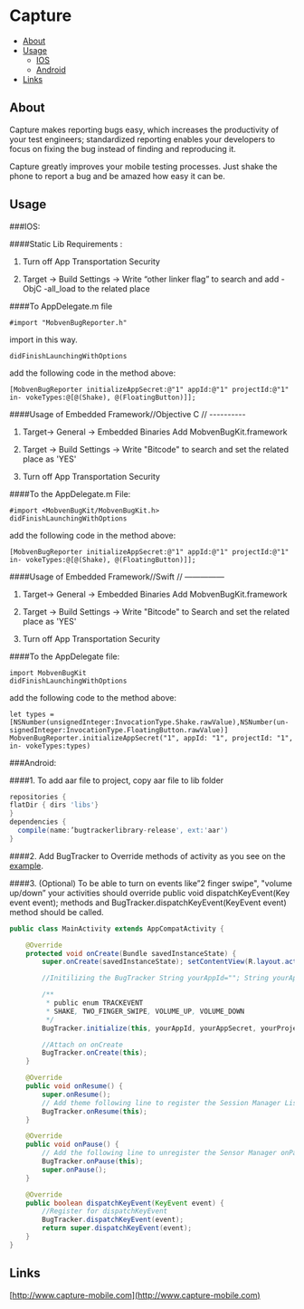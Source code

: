 
Capture
==================

  - [About](#about)
  - [Usage](#usage)
    - [IOS](#ios)
    - [Android](#android)
  - [Links](#license)


## About

Capture makes reporting bugs easy, which increases the productivity of your test engineers; standardized reporting enables your developers to focus on fixing the bug instead of finding and reproducing it.

Capture greatly improves your mobile testing processes.
Just shake the phone to report a bug and be amazed how
easy it can be.


## Usage

###IOS:

####Static Lib Requirements :

1) Turn off App Transportation Security

2) Target -> Build Settings -> Write “other linker flag” to search and add -ObjC -all_load to the related place

####To AppDelegate.m file

```
#import "MobvenBugReporter.h"
``` 
import in this way. 
```
didFinishLaunchingWithOptions
```
add the following code in the method above:

```
[MobvenBugReporter initializeAppSecret:@"1" appId:@"1" projectId:@"1" in- vokeTypes:@[@(Shake), @(FloatingButton)]];
```

####Usage of Embedded Framework//Objective C // ----------

1) Target-> General -> Embedded Binaries
Add MobvenBugKit.framework

2) Target -> Build Settings -> Write "Bitcode" to search and set the related place as 'YES'

3) Turn off App Transportation Security

####To the AppDelegate.m File:
```
#import <MobvenBugKit/MobvenBugKit.h>
didFinishLaunchingWithOptions
```
add the following code in the method above: 
```
[MobvenBugReporter initializeAppSecret:@"1" appId:@"1" projectId:@"1" in- vokeTypes:@[@(Shake), @(FloatingButton)]];
```

####Usage of Embedded Framework//Swift // —————

1) Target-> General -> Embedded Binaries
Add MobvenBugKit.framework

2) Target -> Build Settings -> Write "Bitcode" to Search and set the related place as 'YES'

3) Turn off App Transportation Security

####To the AppDelegate file:
```
import MobvenBugKit
didFinishLaunchingWithOptions
```
add the following code to the method above:
```
let types = [NSNumber(unsignedInteger:InvocationType.Shake.rawValue),NSNumber(un- signedInteger:InvocationType.FloatingButton.rawValue)]
MobvenBugReporter.initializeAppSecret("1", appId: "1", projectId: "1", in- vokeTypes:types)
```

###Android:

####1. To add aar file to project, copy aar file to lib folder

```gradle
repositories {
flatDir { dirs 'libs'} 
}
dependencies { 
  compile(name:’bugtrackerlibrary-release', ext:'aar')
}
```

####2. Add BugTracker to Override methods of activity as you see on the [example](#example). 

####3. (Optional) To be able to turn on events like”2 finger swipe", "volume up/down” your activities should override
public void dispatchKeyEvent(Key event event);
methods and BugTracker.dispatchKeyEvent(KeyEvent event) method should be called.

```java
public class MainActivity extends AppCompatActivity {

	@Override
	protected void onCreate(Bundle savedInstanceState) {
		super.onCreate(savedInstanceState); setContentView(R.layout.activity_main);

		//Initilizing the BugTracker String yourAppId=""; String yourAppSecret=""; String yourProjectId="";

		/**
		 * public enum TRACKEVENT
		 * SHAKE, TWO_FINGER_SWIPE, VOLUME_UP, VOLUME_DOWN 
		 */
		BugTracker.initialize(this, yourAppId, yourAppSecret, yourProjectId , BugTracker.TRACKEVENT.SHAKE, true);

		//Attach on onCreate
		BugTracker.onCreate(this);
	}

	@Override
	public void onResume() {
		super.onResume();
		// Add theme following line to register the Session Manager Listener onResume 
		BugTracker.onResume(this);
	}

	@Override
	public void onPause() {
		// Add the following line to unregister the Sensor Manager onPause 
		BugTracker.onPause(this);
		super.onPause();
	}

	@Override
	public boolean dispatchKeyEvent(KeyEvent event) {
		//Register for dispatchKeyEvent 
		BugTracker.dispatchKeyEvent(event);
		return super.dispatchKeyEvent(event);
	}
}
```


## Links
[http://www.capture-mobile.com](http://www.capture-mobile.com)
